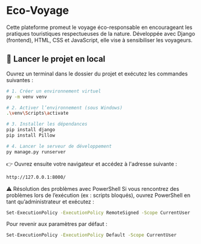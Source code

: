 # Eco-Voyage
Cette plateforme promeut le voyage éco-responsable en encourageant les pratiques touristiques respectueuses de la nature. Développée avec Django (frontend), HTML, CSS et JavaScript, elle vise à sensibiliser les voyageurs.

## 🚀 Lancer le projet en local

Ouvrez un terminal dans le dossier du projet et exécutez les commandes suivantes :

```bash
# 1. Créer un environnement virtuel
py -m venv venv

# 2. Activer l’environnement (sous Windows)
.\venv\Scripts\activate

# 3. Installer les dépendances
pip install django
pip install Pillow

# 4. Lancer le serveur de développement
py manage.py runserver
```



👉 Ouvrez ensuite votre navigateur et accédez à l'adresse suivante :
```bash
http://127.0.0.1:8000/
```

⚠️ Résolution des problèmes avec PowerShell
Si vous rencontrez des problèmes lors de l’exécution (ex : scripts bloqués), ouvrez PowerShell en tant qu’administrateur et exécutez :

```bash
Set-ExecutionPolicy -ExecutionPolicy RemoteSigned -Scope CurrentUser
```

Pour revenir aux paramètres par défaut :

```bash
Set-ExecutionPolicy -ExecutionPolicy Default -Scope CurrentUser
```

